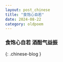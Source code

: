 ```yaml
---
layout: post_chinese
title: "食饱心自若"
date: 2024-08-22
category: oldpoem
---
```


### 食饱心自若 酒酣气益振
{: .chinese-blog }
